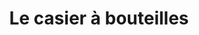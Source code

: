 ---
title: "Le casier à bouteilles"
url: /chateaugiron/le-casier-a-bouteilles/
shop: Spirituosen
---